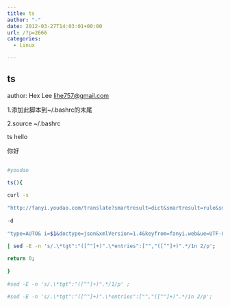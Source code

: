```yaml
---
title: ts
author: "-"
date: 2012-03-27T14:03:01+00:00
url: /?p=2666
categories:
  - Linux

---
```

## ts
author: Hex Lee lihe757@gmail.com
  
1.添加此脚本到~/.bashrc的末尾
  
2.source ~/.bashrc
  
ts hello
  
你好

```bash
  
#youdao
  
ts(){

curl -s
          
"http://fanyi.youdao.com/translate?smartresult=dict&smartresult=rule&smartresult=ugc&sessionFrom=dict.top"
	  
-d
	  
"type=AUTO& i=$1&doctype=json&xmlVersion=1.4&keyfrom=fanyi.web&ue=UTF-8&typoResult=true&flag=false"
          
| sed -E -n 's/.\*tgt":"([^"]+)".\*entries":["","([^"]+)".*/1n 2/p';

return 0;
  
}
  
#sed -E -n 's/.\*tgt":"([^"]+)".*/1/p' ;
  
#sed -E -n 's/.\*tgt":"([^"]+)".\*entries":["","([^"]+)".*/1n 2/p';
  
```